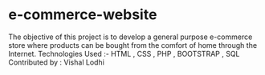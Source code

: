 # e-commerce-website
The objective of this project is to develop a general purpose e-commerce store where products can be bought from the comfort of home through the Internet.  Technologies Used :- HTML , CSS , PHP , BOOTSTRAP , SQL  Contributed by : Vishal Lodhi

